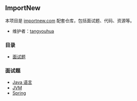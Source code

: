 ## ImportNew

本项目是 [importnew.com](http://www.importnew.com) 配套仓库，包括面试题、代码、资源等。

- 维护者：[tangyouhua](https://github.com/tangyouhua)

### 目录
- [面试题](#面试题)

### 面试题
- [Java 语言](interview/java-lang.md)
- [JVM](interview/java-jvm.md)
- [Spring](interview/spring.md)